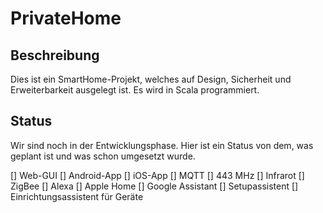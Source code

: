 # PrivateHome

## Beschreibung

Dies ist ein SmartHome-Projekt, welches auf Design, Sicherheit und Erweiterbarkeit ausgelegt ist. Es wird in Scala programmiert.

## Status

Wir sind noch in der Entwicklungsphase. Hier ist ein Status von dem, was geplant ist und was schon umgesetzt wurde.

[] Web-GUI
[] Android-App
[] iOS-App
[] MQTT
[] 443 MHz 
[] Infrarot
[] ZigBee
[] Alexa 
[] Apple Home
[] Google Assistant
[] Setupassistent
[] Einrichtungsassistent für Geräte